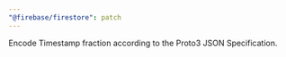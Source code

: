 ```yaml
---
"@firebase/firestore": patch
---
```


Encode Timestamp fraction according to the Proto3 JSON Specification.
